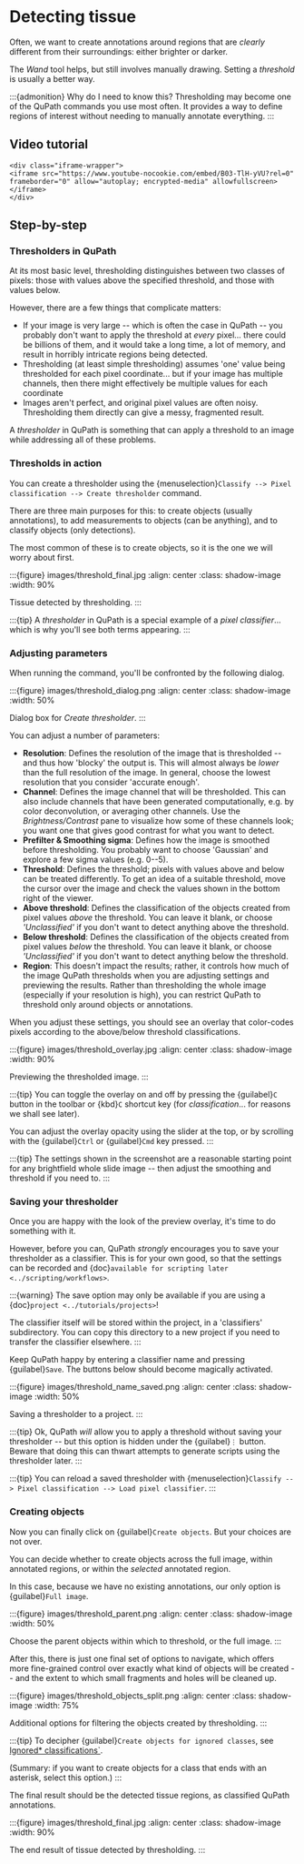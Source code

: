 # Detecting tissue

Often, we want to create annotations around regions that are *clearly* different from their surroundings: either brighter or darker.

The *Wand* tool helps, but still involves manually drawing.
Setting a *threshold* is usually a better way.

:::{admonition} Why do I need to know this?
Thresholding may become one of the QuPath commands you use most often.
It provides a way to define regions of interest without needing to manually annotate everything.
:::

## Video tutorial

```{raw} html
<div class="iframe-wrapper">
<iframe src="https://www.youtube-nocookie.com/embed/B03-TlH-yVU?rel=0" frameborder="0" allow="autoplay; encrypted-media" allowfullscreen></iframe>
</div>
```

## Step-by-step

### Thresholders in QuPath

At its most basic level, thresholding distinguishes between two classes of pixels: those with values above the specified threshold, and those with values below.

However, there are a few things that complicate matters:

- If your image is very large -- which is often the case in QuPath -- you probably don't want to apply the threshold at *every* pixel... there could be billions of them, and it would take a long time, a lot of memory, and result in horribly intricate regions being detected.
- Thresholding (at least simple thresholding) assumes 'one' value being thresholded for each pixel coordinate... but if your image has multiple channels, then there might effectively be multiple values for each coordinate
- Images aren't perfect, and original pixel values are often noisy. Thresholding them directly can give a messy, fragmented result.

A *thresholder* in QuPath is something that can apply a threshold to an image while addressing all of these problems.

### Thresholds in action

You can create a thresholder using the {menuselection}`Classify --> Pixel classification --> Create thresholder` command.

There are three main purposes for this: to create objects (usually annotations), to add measurements to objects (can be anything), and to classify objects (only detections).

The most common of these is to create objects, so it is the one we will worry about first.

:::{figure} images/threshold_final.jpg
:align: center
:class: shadow-image
:width: 90%

Tissue detected by thresholding.
:::

:::{tip}
A *thresholder* in QuPath is a special example of a *pixel classifier*... which is why you'll see both terms appearing.
:::

### Adjusting parameters

When running the command, you'll be confronted by the following dialog.

:::{figure} images/threshold_dialog.png
:align: center
:class: shadow-image
:width: 50%

Dialog box for *Create thresholder*.
:::

You can adjust a number of parameters:

- **Resolution**: Defines the resolution of the image that is thresholded -- and thus how 'blocky' the output is. This will almost always be *lower* than the full resolution of the image. In general, choose the lowest resolution that you consider 'accurate enough'.
- **Channel**: Defines the image channel that will be thresholded. This can also include channels that have been generated computationally, e.g. by color deconvolution, or averaging other channels. Use the *Brightness/Contrast* pane to visualize how some of these channels look; you want one that gives good contrast for what you want to detect.
- **Prefilter & Smoothing sigma**: Defines how the image is smoothed before thresholding. You probably want to choose 'Gaussian' and explore a few sigma values (e.g. 0--5).
- **Threshold**: Defines the threshold; pixels with values above and below can be treated differently. To get an idea of a suitable threshold, move the cursor over the image and check the values shown in the bottom right of the viewer.
- **Above threshold**: Defines the classification of the objects created from pixel values *above* the threshold. You can leave it blank, or choose *'Unclassified'* if you don't want to detect anything above the threshold.
- **Below threshold**: Defines the classification of the objects created from pixel values *below* the threshold. You can leave it blank, or choose *'Unclassified'* if you don't want to detect anything below the threshold.
- **Region**: This doesn't impact the results; rather, it controls how much of the image QuPath thresholds when you are adjusting settings and previewing the results. Rather than thresholding the whole image (especially if your resolution is high), you can restrict QuPath to threshold only around objects or annotations.

When you adjust these settings, you should see an overlay that color-codes pixels according to the above/below threshold classifications.

:::{figure} images/threshold_overlay.jpg
:align: center
:class: shadow-image
:width: 90%

Previewing the thresholded image.
:::

:::{tip}
You can toggle the overlay on and off by pressing the {guilabel}`C` button in the toolbar or {kbd}`C` shortcut key (for *classification*... for reasons we shall see later).

You can adjust the overlay opacity using the slider at the top, or by scrolling with the {guilabel}`Ctrl` or {guilabel}`Cmd` key pressed.
:::

:::{tip}
The settings shown in the screenshot are a reasonable starting point for any brightfield whole slide image -- then adjust the smoothing and threshold if you need to.
:::

### Saving your thresholder

Once you are happy with the look of the preview overlay, it's time to do something with it.

However, before you can, QuPath *strongly* encourages you to save your thresholder as a classifier.
This is for your own good, so that the settings can be recorded and {doc}`available for scripting later <../scripting/workflows>`.

:::{warning}
The save option may only be available if you are using a {doc}`project <../tutorials/projects>`!

The classifier itself will be stored within the project, in a 'classifiers' subdirectory.
You can copy this directory to a new project if you need to transfer the classifier elsewhere.
:::

Keep QuPath happy by entering a classifier name and pressing {guilabel}`Save`.
The buttons below should become magically activated.

:::{figure} images/threshold_name_saved.png
:align: center
:class: shadow-image
:width: 50%

Saving a thresholder to a project.
:::

:::{tip}
Ok, QuPath *will* allow you to apply a threshold without saving your thresholder -- but this option is hidden under the {guilabel}`⋮` button.
Beware that doing this can thwart attempts to generate scripts using the thresholder later.
:::

:::{tip}
You can reload a saved thresholder with {menuselection}`Classify --> Pixel classification --> Load pixel classifier`.
:::

### Creating objects

Now you can finally click on {guilabel}`Create objects`.
But your choices are not over.

You can decide whether to create objects across the full image, within annotated regions, or within the *selected* annotated region.

In this case, because we have no existing annotations, our only option is {guilabel}`Full image`.

:::{figure} images/threshold_parent.png
:align: center
:class: shadow-image
:width: 50%

Choose the parent objects within which to threshold, or the full image.
:::

After this, there is just one final set of options to navigate, which offers more fine-grained control over exactly what kind of objects will be created -- and the extent to which small fragments and holes will be cleaned up.

:::{figure} images/threshold_objects_split.png
:align: center
:class: shadow-image
:width: 75%

Additional options for filtering the objects created by thresholding.
:::

:::{tip}
To decipher {guilabel}`Create objects for ignored classes`, see [Ignored* classifications`](ignored-classifications).

(Summary: if you want to create objects for a class that ends with an asterisk, select this option.)
:::

The final result should be the detected tissue regions, as classified QuPath annotations.

:::{figure} images/threshold_final.jpg
:align: center
:class: shadow-image
:width: 90%

The end result of tissue detected by thresholding.
:::
